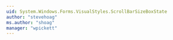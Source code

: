 ```yaml
---
uid: System.Windows.Forms.VisualStyles.ScrollBarSizeBoxState
author: "stevehoag"
ms.author: "shoag"
manager: "wpickett"
---
```


